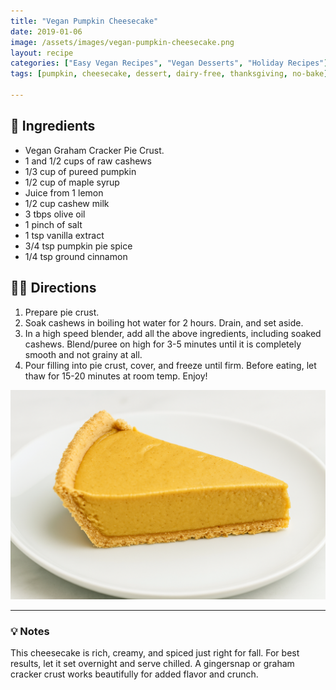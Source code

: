 ```yaml
---
title: "Vegan Pumpkin Cheesecake"
date: 2019-01-06
image: /assets/images/vegan-pumpkin-cheesecake.png
layout: recipe
categories: ["Easy Vegan Recipes", "Vegan Desserts", "Holiday Recipes"]
tags: [pumpkin, cheesecake, dessert, dairy-free, thanksgiving, no-bake]

---
```


## 🧾 Ingredients

- Vegan Graham Cracker Pie Crust.
- 1 and 1/2 cups of raw cashews
- 1/3 cup of pureed pumpkin
- 1/2 cup of maple syrup
- Juice from 1 lemon
- 1/2 cup cashew milk
- 3 tbps olive oil 
- 1 pinch of salt
- 1 tsp vanilla extract
- 3/4 tsp pumpkin pie spice
- 1/4 tsp ground cinnamon

## 👩‍🍳 Directions

1. Prepare pie crust.
2. Soak cashews in boiling hot water for 2 hours. Drain, and set aside.
3. In a high speed blender, add all the above ingredients, including soaked cashews. Blend/puree on high for 3-5 minutes until it is completely smooth and not grainy at all.
4. Pour filling into pie crust, cover, and freeze until firm. Before eating, let thaw for 15-20 minutes at room temp. Enjoy!

![Vegan Pumpkin Cheesecake](/assets/images/vegan-pumpkin-cheesecake.png)

---

### 💡 Notes

This cheesecake is rich, creamy, and spiced just right for fall. For best results, let it set overnight and serve chilled. A gingersnap or graham cracker crust works beautifully for added flavor and crunch.
